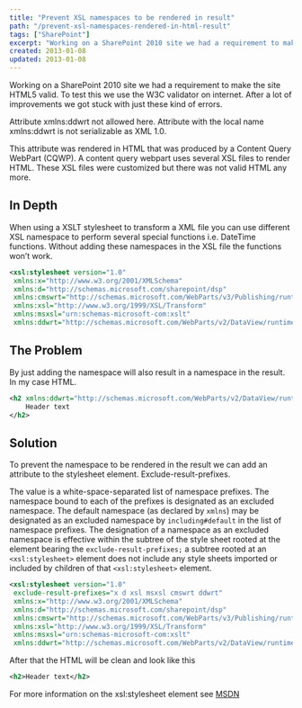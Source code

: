 ```yaml
---
title: "Prevent XSL namespaces to be rendered in result"
path: "/prevent-xsl-namespaces-rendered-in-html-result"
tags: ["SharePoint"]
excerpt: "Working on a SharePoint 2010 site we had a requirement to make the site HTML5 valid. To test this we use the W3C validator on internet. After a lot of improvements we got stuck with just these kind of errors."
created: 2013-01-08
updated: 2013-01-08
---
```


Working on a SharePoint 2010 site we had a requirement to make the site HTML5 valid. To test this we use the W3C validator on internet. After a lot of improvements we got stuck with just these kind of errors.

Attribute xmlns:ddwrt not allowed here.
Attribute with the local name xmlns:ddwrt is not serializable as XML 1.0.

This attribute was rendered in HTML that was produced by a Content Query WebPart (CQWP). A content query webpart uses several XSL files to render HTML. These XSL files were customized but there was not valid HTML any more.

## In Depth

When using a XSLT stylesheet to transform a XML file you can use different XSL namespace to perform several special functions i.e. DateTime functions. Without adding these namespaces in the XSL file the functions won’t work.

```xml
<xsl:stylesheet version="1.0" 
 xmlns:x="http://www.w3.org/2001/XMLSchema"
 xmlns:d="http://schemas.microsoft.com/sharepoint/dsp"
 xmlns:cmswrt="http://schemas.microsoft.com/WebParts/v3/Publishing/runtime"
 xmlns:xsl="http://www.w3.org/1999/XSL/Transform"
 xmlns:msxsl="urn:schemas-microsoft-com:xslt"
 xmlns:ddwrt="http://schemas.microsoft.com/WebParts/v2/DataView/runtime">
```

## The Problem

By just adding the namespace will also result in a namespace in the result. In my case HTML.

```xml
<h2 xmlns:ddwrt="http://schemas.microsoft.com/WebParts/v2/DataView/runtime">
    Header text
</h2>
```

## Solution
To prevent the namespace to be rendered in the result we can add an attribute to the stylesheet element. Exclude-result-prefixes.

The value is a white-space-separated list of namespace prefixes. The namespace bound to each of the prefixes is designated as an excluded namespace. The default namespace (as declared by `xmlns`) may be designated as an excluded namespace by `including#default` in the list of namespace prefixes. The designation of a namespace as an excluded namespace is effective within the subtree of the style sheet rooted at the element bearing the `exclude-result-prefixes;` a subtree rooted at an `<xsl:stylesheet>` element does not include any style sheets imported or included by children of that `<xsl:stylesheet>` element.

```xml
<xsl:stylesheet version="1.0" 
 exclude-result-prefixes="x d xsl msxsl cmswrt ddwrt"
 xmlns:x="http://www.w3.org/2001/XMLSchema"
 xmlns:d="http://schemas.microsoft.com/sharepoint/dsp"
 xmlns:cmswrt="http://schemas.microsoft.com/WebParts/v3/Publishing/runtime"
 xmlns:xsl="http://www.w3.org/1999/XSL/Transform"
 xmlns:msxsl="urn:schemas-microsoft-com:xslt"
 xmlns:ddwrt="http://schemas.microsoft.com/WebParts/v2/DataView/runtime">
 ```

After that the HTML will be clean and look like this

```xml
<h2>Header text</h2>
```

For more information on the xsl:stylesheet element see [MSDN](http://msdn.microsoft.com/en-us/library/ms256204.aspx)
